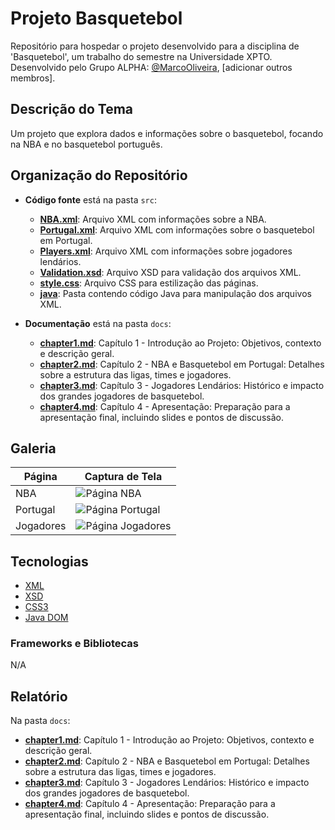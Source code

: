 # Projeto Basquetebol

Repositório para hospedar o projeto desenvolvido para a disciplina de 'Basquetebol', um trabalho do semestre na Universidade XPTO. Desenvolvido pelo Grupo ALPHA: [@MarcoOliveira](https://github.com/marcoamarooliveira), [adicionar outros membros].

## Descrição do Tema

Um projeto que explora dados e informações sobre o basquetebol, focando na NBA e no basquetebol português.

## Organização do Repositório

* **Código fonte** está na pasta `src`:
  - **[NBA.xml](src/NBA.xml)**: Arquivo XML com informações sobre a NBA.
  - **[Portugal.xml](src/Portugal.xml)**: Arquivo XML com informações sobre o basquetebol em Portugal.
  - **[Players.xml](src/Players.xml)**: Arquivo XML com informações sobre jogadores lendários.
  - **[Validation.xsd](src/Validation.xsd)**: Arquivo XSD para validação dos arquivos XML.
  - **[style.css](src/style.css)**: Arquivo CSS para estilização das páginas.
  - **[java](src/java)**: Pasta contendo código Java para manipulação dos arquivos XML.

* **Documentação** está na pasta `docs`:
  - **[chapter1.md](docs/chapter1.md)**: Capítulo 1 - Introdução ao Projeto: Objetivos, contexto e descrição geral.
  - **[chapter2.md](docs/chapter2.md)**: Capítulo 2 - NBA e Basquetebol em Portugal: Detalhes sobre a estrutura das ligas, times e jogadores.
  - **[chapter3.md](docs/chapter3.md)**: Capítulo 3 - Jogadores Lendários: Histórico e impacto dos grandes jogadores de basquetebol.
  - **[chapter4.md](docs/chapter4.md)**: Capítulo 4 - Apresentação: Preparação para a apresentação final, incluindo slides e pontos de discussão.

## Galeria

| Página | Captura de Tela |
|--------|-----------------|
| NBA | ![Página NBA](/img/nba.png) |
| Portugal | ![Página Portugal](/img/portugal.png) |
| Jogadores | ![Página Jogadores](/img/jogadores.png) |

## Tecnologias

* [XML](https://www.w3.org/XML/)
* [XSD](https://www.w3.org/XML/Schema)
* [CSS3](https://developer.mozilla.org/pt-BR/docs/Web/CSS)
* [Java DOM](https://docs.oracle.com/javase/8/docs/api/org/w3c/dom/package-summary.html)

### Frameworks e Bibliotecas

N/A

## Relatório

Na pasta `docs`:
  - **[chapter1.md](docs/chapter1.md)**: Capítulo 1 - Introdução ao Projeto: Objetivos, contexto e descrição geral.
  - **[chapter2.md](docs/chapter2.md)**: Capítulo 2 - NBA e Basquetebol em Portugal: Detalhes sobre a estrutura das ligas, times e jogadores.
  - **[chapter3.md](docs/chapter3.md)**: Capítulo 3 - Jogadores Lendários: Histórico e impacto dos grandes jogadores de basquetebol.
  - **[chapter4.md](docs/chapter4.md)**: Capítulo 4 - Apresentação: Preparação para a apresentação final, incluindo slides e pontos de discussão.
